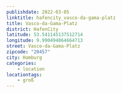 ```yaml
---
publishdate: 2022-03-05
linktitle: hafencity_vasco-da-gama-platz
title: Vasco-da-Gama-Platz
district: HafenCity
latitude: 53.541145137512714
longitude: 9.990494864664713
street: Vasco-da-Gama-Platz
zipcode: "20457"
city: Hamburg
categories:
    - location
locationtags:
    - groß
---
```

